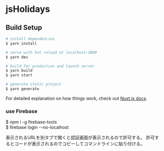 # jsHolidays

## Build Setup

```bash
# install dependencies
$ yarn install

# serve with hot reload at localhost:3000
$ yarn dev

# build for production and launch server
$ yarn build
$ yarn start

# generate static project
$ yarn generate
```

For detailed explanation on how things work, check out [Nuxt.js docs](https://nuxtjs.org).

### use Firebase  
$ npm i -g firebase-tools  
$ firebase login --no-localhost

表示されるURLを別タブで開くと認証画面が表示されるので許可する。 許可するとコードが表示されるのでコピーしてコマンドラインに貼り付ける。
